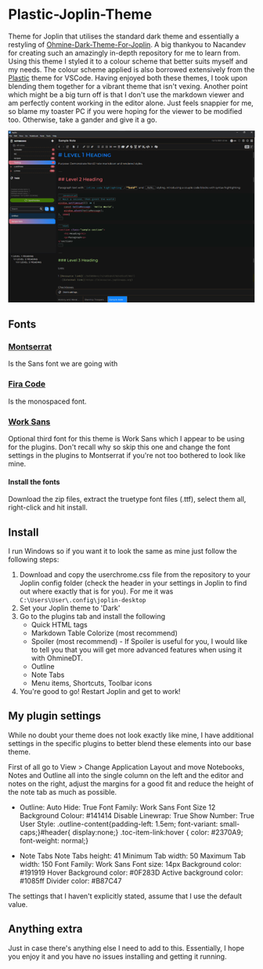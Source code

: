 # Plastic-Joplin-Theme
Theme for Joplin that utilises the standard dark theme and essentially a restyling of [Ohmine-Dark-Theme-For-Joplin](https://github.com/Nacandev/Ohmine-Dark-Theme-For-Joplin). A big thankyou to Nacandev for creating such an amazingly in-depth repository for me to learn from. Using this theme I styled it to a colour scheme that better suits myself and my needs. The colour scheme applied is also borrowed extensively from the [Plastic](https://marketplace.visualstudio.com/items?itemName=will-stone.plastic) theme for VSCode. Having enjoyed both these themes, I took upon blending them together for a vibrant theme that isn't vexing. Another point which might be a big turn off is that I don't use the markdown viewer and am perfectly content working in the editor alone. Just feels snappier for me, so blame my toaster PC if you were hoping for the viewer to be modified too. Otherwise, take a gander and give it a go.

<img src="https://github.com/aaronhff8/plastic-joplin-theme/blob/main/img/screenshot.png">

## Fonts

### [Montserrat](https://fonts.google.com/specimen/Montserrat)
Is the Sans font we are going with

### [Fira Code](https://github.com/tonsky/FiraCode)
Is the monospaced font.

### [Work Sans](https://fonts.google.com/specimen/Work+Sans?query=work)
Optional third font for this theme is Work Sans which I appear to be using for the plugins. Don't recall why so skip this one and change the font settings in the plugins to Montserrat if you're not too bothered to look like mine.

#### Install the fonts
Download the zip files, extract the truetype font files (.ttf), select them all, right-click and hit install.


## Install
I run Windows so if you want it to look the same as mine just follow the following steps:

1. Download and copy the userchrome.css file from the repository to your Joplin config folder (check the header in your settings in Joplin to find out where exactly that is for you). For me it was `C:\Users\User\.config\joplin-desktop` 
2. Set your Joplin theme to 'Dark'
3. Go to the plugins tab and install the following 
    - Quick HTML tags
    - Markdown Table Colorize (most recommend)
    - Spoiler (most recommend) - If Spoiler is useful for you, I would like to tell you that you will get more advanced features when using it with OhmineDT.
    - Outline
    - Note Tabs
    - Menu items, Shortcuts, Toolbar icons
 4. You're good to go! Restart Joplin and get to work!



## My plugin settings
While no doubt your theme does not look exactly like mine, I have additional settings in the specific plugins to better blend these elements into our base theme.

First of all go to View > Change Application Layout and move Notebooks, Notes and Outline all into the single column on the left and the editor and notes on the right, adjust the margins for a good fit and reduce the height of the note tab as much as possible.

- Outline: 
Auto Hide: True
Font Family: Work Sans
Font Size 12
Background Colour: #141414
Disable Linewrap: True
Show Number: True
User Style: .outline-content{padding-left: 1.5em; font-variant: small-caps;}#header{ display:none;} .toc-item-link:hover {   color: #2370A9; font-weight: normal;}

- Note Tabs
Note Tabs height: 41
Minimum Tab width: 50
Maximum Tab width: 150
Font Family: Work Sans
Font size: 14px
Background color: #191919
Hover Background color: #0F283D
Active background color: #1085ff
Divider color: #B87C47


The settings that I haven't explicitly stated, assume that I use the default value.

## Anything extra
Just in case there's anything else I need to add to this. Essentially, I hope you enjoy it and you have no issues installing and getting it running. 
